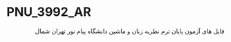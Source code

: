 # PNU_3992_AR

<div dir="rtl">
  فایل های آزمون پایان ترم نظریه زبان و ماشین دانشگاه پیام نور تهران شمال 
  
 </div>
